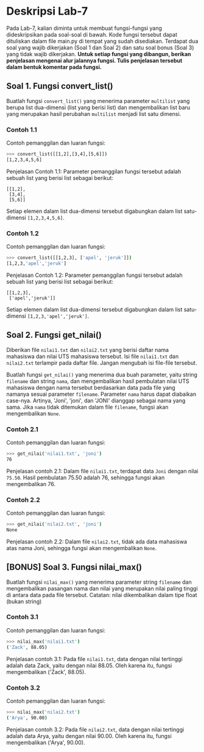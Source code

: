 # Deskripsi Lab-7
Pada Lab-7, kalian diminta untuk membuat fungsi-fungsi yang dideskripsikan pada soal-soal di bawah. Kode fungsi tersebut dapat dituliskan dalam file main.py di tempat yang sudah disediakan.
Terdapat dua soal yang wajib dikerjakan (Soal 1 dan Soal 2) dan satu soal bonus (Soal 3) yang tidak wajib dikerjakan.
**Untuk setiap fungsi yang dibangun, berikan penjelasan mengenai alur jalannya fungsi. Tulis penjelasan tersebut dalam bentuk komentar pada fungsi.**


## Soal 1. Fungsi convert_list()
Buatlah fungsi `convert_list()` yang menerima parameter `multilist` yang berupa list dua-dimensi (list yang berisi list) dan mengembalikan list baru yang merupakan hasil perubahan `multilist` menjadi list satu dimensi.


### Contoh 1.1
Contoh pemanggilan dan luaran fungsi:
```sh
>>> convert_list([[1,2],[3,4],[5,6]])
[1,2,3,4,5,6]
```

Penjelasan Contoh 1.1:
Parameter pemanggilan fungsi tersebut adalah sebuah list yang berisi list sebagai berikut:
```
[[1,2],
 [3,4],
 [5,6]]
```
Setiap elemen dalam list dua-dimensi tersebut digabungkan dalam list satu-dimensi `[1,2,3,4,5,6]`.


### Contoh 1.2
Contoh pemanggilan dan luaran fungsi:
```sh
>>> convert_list([[1,2,3], ['apel', 'jeruk']])
[1,2,3,'apel','jeruk']
```

Penjelasan Contoh 1.2:
Parameter pemanggilan fungsi tersebut adalah sebuah list yang berisi list sebagai berikut:
```
[[1,2,3],
 ['apel','jeruk']]
```
Setiap elemen dalam list dua-dimensi tersebut digabungkan dalam list satu-dimensi `[1,2,3,'apel','jeruk']`.


## Soal 2. Fungsi get_nilai()
Diberikan file `nilai1.txt` dan `nilai2.txt` yang berisi daftar nama mahasiswa dan nilai UTS mahasiswa tersebut.
Isi file `nilai1.txt` dan `nilai2.txt` terlampir pada daftar file. Jangan mengubah isi file-file tersebut.


Buatlah fungsi `get_nilai()` yang menerima dua buah parameter, yaitu string `filename` dan string `nama`, dan mengembalikan hasil pembulatan nilai UTS mahasiswa dengan nama tersebut berdasarkan data pada file yang namanya sesuai parameter `filename`.
Parameter `nama` harus dapat diabaikan case-nya.
Artinya, 'Joni', 'joni', dan 'JONI' dianggap sebagai nama yang sama.
Jika `nama` tidak ditemukan dalam file `filename`, fungsi akan mengembalikan `None`.


### Contoh 2.1
Contoh pemanggilan dan luaran fungsi:
```sh
>>> get_nilai('nilai1.txt', 'joni')
76
```

Penjelasan contoh 2.1:
Dalam file `nilai1.txt`, terdapat data `Joni` dengan nilai `75.50`. Hasil pembulatan 75.50 adalah 76, sehingga fungsi akan mengembalikan 76.


### Contoh 2.2
Contoh pemanggilan dan luaran fungsi:
```sh
>>> get_nilai('nilai2.txt', 'joni')
None
```

Penjelasan contoh 2.2:
Dalam file `nilai2.txt`, tidak ada data mahasiswa atas nama Joni, sehingga fungsi akan mengembalikan `None`.


## [BONUS] Soal 3. Fungsi nilai_max()
Buatlah fungsi `nilai_max()` yang menerima parameter string `filename` dan mengembalikan pasangan nama dan nilai yang merupakan nilai paling tinggi di antara data pada file tersebut.
Catatan: nilai dikembalikan dalam tipe float (bukan string)


### Contoh 3.1
Contoh pemanggilan dan luaran fungsi:
```sh
>>> nilai_max('nilai1.txt')
('Zack', 88.05)
```

Penjelasan contoh 3.1:
Pada file `nilai1.txt`, data dengan nilai tertinggi adalah data Zack, yaitu dengan nilai 88.05. Oleh karena itu, fungsi mengembalikan ('Zack', 88.05).


### Contoh 3.2
Contoh pemanggilan dan luaran fungsi:
```sh
>>> nilai_max('nilai2.txt')
('Arya', 90.00)
```

Penjelasan contoh 3.2:
Pada file `nilai2.txt`, data dengan nilai tertinggi adalah data Arya, yaitu dengan nilai 90.00. Oleh karena itu, fungsi mengembalikan ('Arya', 90.00).
